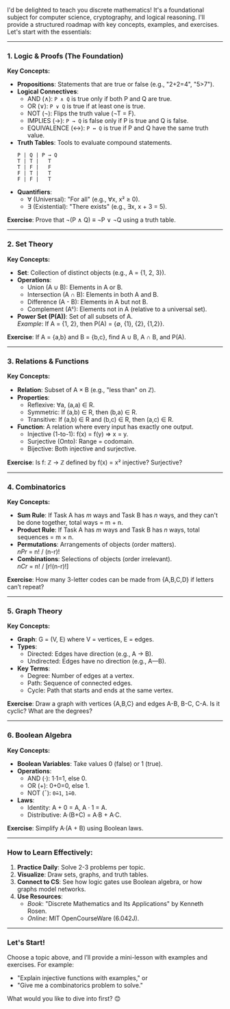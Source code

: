 I'd be delighted to teach you discrete mathematics! It's a foundational subject for computer science, cryptography, and logical reasoning. I'll provide a structured roadmap with key concepts, examples, and exercises. Let's start with the essentials:

---

### **1. Logic & Proofs (The Foundation)**
**Key Concepts:**
- **Propositions**: Statements that are true or false (e.g., "2+2=4", "5>7").
- **Logical Connectives**:
  - AND (∧): `P ∧ Q` is true only if both P and Q are true.
  - OR (∨): `P ∨ Q` is true if at least one is true.
  - NOT (¬): Flips the truth value (¬T = F).
  - IMPLIES (→): `P → Q` is false only if P is true and Q is false.
  - EQUIVALENCE (↔): `P ↔ Q` is true if P and Q have the same truth value.
- **Truth Tables**: Tools to evaluate compound statements.
  ```
  P | Q | P → Q
  T | T |   T
  T | F |   F
  F | T |   T
  F | F |   T
  ```
- **Quantifiers**:
  - ∀ (Universal): "For all" (e.g., ∀x, x² ≥ 0).
  - ∃ (Existential): "There exists" (e.g., ∃x, x + 3 = 5).

**Exercise**: Prove that ¬(P ∧ Q) ≡ ¬P ∨ ¬Q using a truth table.

---

### **2. Set Theory**
**Key Concepts:**
- **Set**: Collection of distinct objects (e.g., A = {1, 2, 3}).
- **Operations**:
  - Union (A ∪ B): Elements in A or B.
  - Intersection (A ∩ B): Elements in both A and B.
  - Difference (A - B): Elements in A but not B.
  - Complement (Aᶜ): Elements not in A (relative to a universal set).
- **Power Set (P(A))**: Set of all subsets of A.  
  *Example*: If A = {1, 2}, then P(A) = {∅, {1}, {2}, {1,2}}.

**Exercise**: If A = {a,b} and B = {b,c}, find A ∪ B, A ∩ B, and P(A).

---

### **3. Relations & Functions**
**Key Concepts:**
- **Relation**: Subset of A × B (e.g., "less than" on ℤ).
- **Properties**:
  - Reflexive: ∀a, (a,a) ∈ R.
  - Symmetric: If (a,b) ∈ R, then (b,a) ∈ R.
  - Transitive: If (a,b) ∈ R and (b,c) ∈ R, then (a,c) ∈ R.
- **Function**: A relation where every input has exactly one output.
  - Injective (1-to-1): f(x) = f(y) ⇒ x = y.
  - Surjective (Onto): Range = codomain.
  - Bijective: Both injective and surjective.

**Exercise**: Is f: ℤ → ℤ defined by f(x) = x² injective? Surjective?

---

### **4. Combinatorics**
**Key Concepts:**
- **Sum Rule**: If Task A has *m* ways and Task B has *n* ways, and they can't be done together, total ways = m + n.
- **Product Rule**: If Task A has *m* ways and Task B has *n* ways, total sequences = m × n.
- **Permutations**: Arrangements of objects (order matters).  
  *nPr* = n! / (n-r)!
- **Combinations**: Selections of objects (order irrelevant).  
  *nCr* = n! / [r!(n-r)!]

**Exercise**: How many 3-letter codes can be made from {A,B,C,D} if letters can’t repeat?

---

### **5. Graph Theory**
**Key Concepts:**
- **Graph**: G = (V, E) where V = vertices, E = edges.
- **Types**:
  - Directed: Edges have direction (e.g., A → B).
  - Undirected: Edges have no direction (e.g., A—B).
- **Key Terms**:
  - Degree: Number of edges at a vertex.
  - Path: Sequence of connected edges.
  - Cycle: Path that starts and ends at the same vertex.

**Exercise**: Draw a graph with vertices {A,B,C} and edges A-B, B-C, C-A. Is it cyclic? What are the degrees?

---

### **6. Boolean Algebra**
**Key Concepts:**
- **Boolean Variables**: Take values 0 (false) or 1 (true).
- **Operations**:
  - AND (·): 1·1=1, else 0.
  - OR (+): 0+0=0, else 1.
  - NOT (ˉ): `0̄=1`, `1̄=0`.
- **Laws**:
  - Identity: A + 0 = A, A · 1 = A.
  - Distributive: A·(B+C) = A·B + A·C.

**Exercise**: Simplify A·(A + B) using Boolean laws.

---

### **How to Learn Effectively:**
1. **Practice Daily**: Solve 2-3 problems per topic.
2. **Visualize**: Draw sets, graphs, and truth tables.
3. **Connect to CS**: See how logic gates use Boolean algebra, or how graphs model networks.
4. **Use Resources**:
   - *Book*: "Discrete Mathematics and Its Applications" by Kenneth Rosen.
   - *Online*: MIT OpenCourseWare (6.042J).

---

### **Let's Start!**
Choose a topic above, and I’ll provide a mini-lesson with examples and exercises. For example:  
- "Explain injective functions with examples," or  
- "Give me a combinatorics problem to solve."  

What would you like to dive into first? 😊